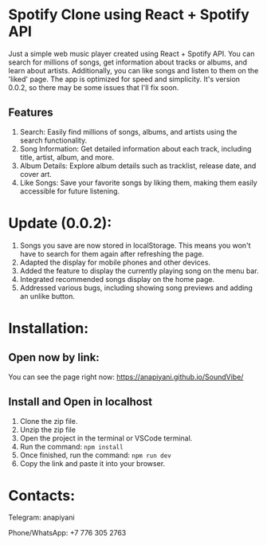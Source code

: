 # Spotify Clone using React + Spotify API
Just a simple web music player created using React + Spotify API. You can search for millions of songs, get information about tracks or albums, and learn about artists. Additionally, you can like songs and listen to them on the 'liked' page. The app is optimized for speed and simplicity. It's version 0.0.2, so there may be some issues that I'll fix soon.

## Features
1. Search: Easily find millions of songs, albums, and artists using the search functionality.
2. Song Information: Get detailed information about each track, including title, artist, album, and more.
3. Album Details: Explore album details such as tracklist, release date, and cover art.
4. Like Songs: Save your favorite songs by liking them, making them easily accessible for future listening.

# Update (0.0.2):
1. Songs you save are now stored in localStorage. This means you won't have to search for them again after refreshing the page.
2. Adapted the display for mobile phones and other devices.
3. Added the feature to display the currently playing song on the menu bar.
4. Integrated recommended songs display on the home page.
5. Addressed various bugs, including showing song previews and adding an unlike button.


# Installation:
## Open now by link:
You can see the page right now:  https://anapiyani.github.io/SoundVibe/ 
## Install and Open in localhost
1. Clone the zip file.
2. Unzip the zip file
3. Open the project in the terminal or VSCode terminal.
4. Run the command:
     ``` npm install ```
5. Once finished, run the command:
    ``` npm run dev ```
6. Copy the link and paste it into your browser.


  # Contacts:
Telegram: anapiyani

Phone/WhatsApp: +7 776 305 2763

  
